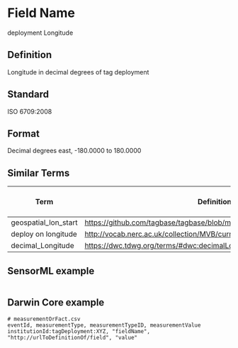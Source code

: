 # Field Name
deployment Longitude

## Definition 
Longitude in decimal degrees of tag deployment

## Standard
ISO 6709:2008

## Format
Decimal degrees east, -180.0000 to 180.0000

## Similar Terms 
|Term|Definition URL|Source Vocabulary Publisher/Creator|
|----|----------|-----------------|
|geospatial_lon_start|https://github.com/tagbase/tagbase/blob/master/eTagMetadataInventory.csv#L43|Tagbase|
|deploy on longitude|http://vocab.nerc.ac.uk/collection/MVB/current/MVB000079/|Movebank|
|decimal_Longitude|https://dwc.tdwg.org/terms/#dwc:decimalLongitude|Darwin Core|

## SensorML example
```xml

```
## Darwin Core example
```csv
# measurementOrFact.csv
eventId, measurementType, measurementTypeID, measurementValue
institutionId:tagDeployment:XYZ, "fieldName", "http://urlToDefinitionOf/field", "value"
```

